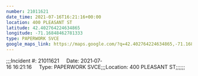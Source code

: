 ```yaml
---
number: 21011621
date_time: 2021-07-16T16:21:16+00:00
location: 400 PLEASANT ST
latitude: 42.402764224634865
longitude: -71.16848462781333
type: PAPERWORK SVCE
google_maps_link: https://maps.google.com/?q=42.402764224634865,-71.16848462781333
---
```


;;;Incident #: 21011621     Date: 2021‐07‐16 16:21:16     Type: PAPERWORK SVCE;;;Location: 400 PLEASANT ST;;;;;;
